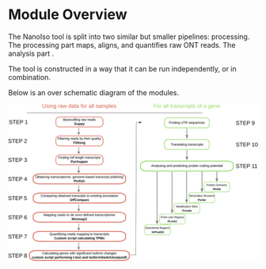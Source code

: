 # Module Overview

The NanoIso tool is split into two similar but smaller pipelines: processing. The processing part maps, aligns, and quantifies raw ONT reads. The analysis part .

The tool is constructed in a way that it can be run independently, or in combination.

Below is an over schematic diagram of the modules.

![Pipeline](images/PipelineV1.svg "Title")
